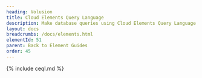 ```yaml
---
heading: Volusion
title: Cloud Elements Query Language
description: Make database queries using Cloud Elements Query Language.
layout: docs
breadcrumbs: /docs/elements.html
elementId: 51
parent: Back to Element Guides
order: 45
---
```


{% include ceql.md %}
